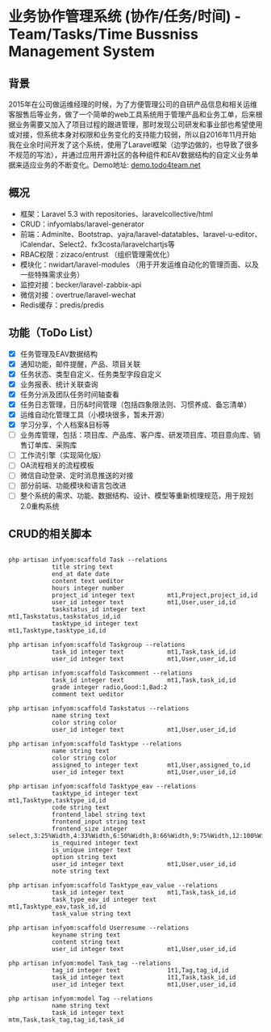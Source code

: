 # 业务协作管理系统 (协作/任务/时间) - Team/Tasks/Time Bussniss Management System #

## 背景 ##
2015年在公司做运维经理的时候，为了方便管理公司的自研产品信息和相关运维客服售后等业务，做了一个简单的web工具系统用于管理产品和业务工单，后来根据业务需要又加入了项目过程的跟进管理，那时发现公司研发和事业部也希望使用或对接，但系统本身对权限和业务变化的支持能力较弱，所以自2016年11月开始我在业余时间开发了这个系统，使用了Laravel框架（边学边做的，也导致了很多不规范的写法），并通过应用开源社区的各种组件和EAV数据结构的自定义业务单据来适应业务的不断变化。Demo地址: [demo.todo4team.net](http://demo.todo4team.net "demo.todo4team.net") 

## 概况 ##
* 框架：Laravel 5.3 with repositories、laravelcollective/html
* CRUD：infyomlabs/laravel-generator
* 前端：Adminlte、Bootstrap、yajra/laravel-datatables、laravel-u-editor、iCalendar、Select2、fx3costa/laravelchartjs等
* RBAC权限：zizaco/entrust （组织管理需优化）
* 模块化：nwidart/laravel-modules （用于开发运维自动化的管理页面、以及一些特殊需求业务）
* 监控对接：becker/laravel-zabbix-api
* 微信对接：overtrue/laravel-wechat
* Redis缓存：predis/predis

## 功能（ToDo List） ##
- [x] 任务管理及EAV数据结构
- [x] 通知功能，邮件提醒，产品、项目关联
- [x] 任务状态、类型自定义、任务类型字段自定义
- [x] 业务报表、统计关联查询
- [x] 任务分派及团队任务时间轴查看
- [x] 任务日志管理，日历&时间管理（包括四象限法则、习惯养成、备忘清单）
- [x] 运维自动化管理工具（小模块很多，暂未开源）
- [x] 学习分享，个人档案&目标等
- [ ] 业务库管理，包括：项目库、产品库、客户库、研发项目库、项目意向库、销售订单库、采购库
- [ ] 工作流引擎（实现简化版）
- [ ] OA流程相关的流程模板
- [ ] 微信自动登录、定时消息推送的对接
- [ ] 部分前端、功能模块和语言包改进
- [ ] 整个系统的需求、功能、数据结构、设计、模型等重新梳理规范，用于规划2.0重构系统

## CRUD的相关脚本 ##

```shell

php artisan infyom:scaffold Task --relations
			title string text
			end_at date date
			content text ueditor
			hours integer number
			project_id integer text     	mt1,Project,project_id,id
			user_id integer text			mt1,User,user_id,id
			taskstatus_id integer text	mt1,Taskstatus,taskstatus_id,id
			tasktype_id integer text		mt1,Tasktype,tasktype_id,id

php artisan infyom:scaffold Taskgroup --relations
			task_id integer text            mt1,Task,task_id,id
			user_id integer text			mt1,User,user_id,id

php artisan infyom:scaffold Taskcomment --relations
			task_id integer text            mt1,Task,task_id,id
			grade integer radio,Good:1,Bad:2
			comment text ueditor

php artisan infyom:scaffold Taskstatus --relations
            name string text
            color string color
            user_id integer text            mt1,User,user_id,id

php artisan infyom:scaffold Tasktype --relations
            name string text
            color string color
            assigned_to integer text        mt1,User,assigned_to,id
            user_id integer text            mt1,User,user_id,id

php artisan infyom:scaffold Tasktype_eav --relations
			tasktype_id integer text        mt1,Tasktype,tasktype_id,id
            code string text
            frontend_label string text
            frontend_input string text
            frontend_size integer select,3:25%Width,4:33%Width,6:50%Width,8:66%Width,9:75%Width,12:100%Width
            is_required integer text
            is_unique integer text
            option string text
            user_id integer text            mt1,User,user_id,id
            note string text

php artisan infyom:scaffold Tasktype_eav_value --relations
			task_id integer text            mt1,Task,task_id,id
			task_type_eav_id integer text   mt1,Tasktype_eav,task_id,id
            task_value string text

php artisan infyom:scaffold Userresume --relations
			keyname string text
			content string text
			user_id integer text			mt1,User,user_id,id

php artisan infyom:model Task_tag --relations
			tag_id integer text			    1t1,Tag,tag_id,id
			task_id integer text			1t1,Task,task_id,id
			user_id integer text			mt1,User,user_id,id

php artisan infyom:model Tag --relations
			name string text
			task_id integer text			mtm,Task,task_tag,tag_id,task_id
```